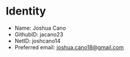 # Identity

* Name: Joshua Cano
* GithubID: jacano23
* NetID: joshcano14
* Preferred email: joshua.cano18@gmail.com
